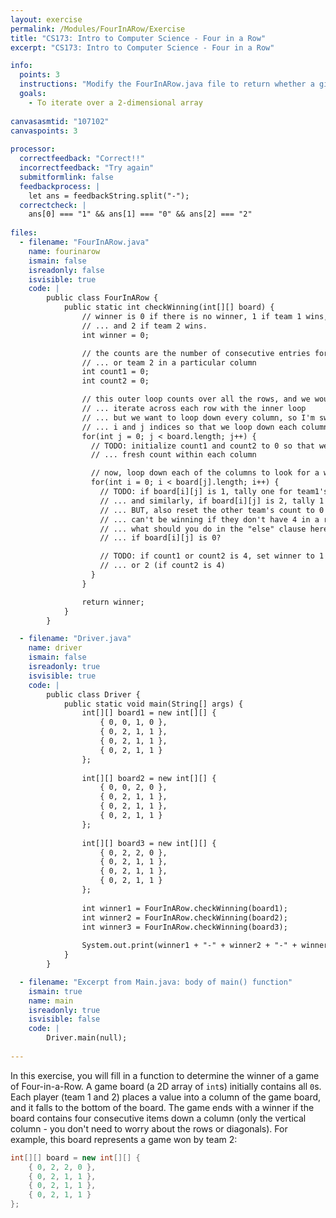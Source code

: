 ```yaml
---
layout: exercise
permalink: /Modules/FourInARow/Exercise
title: "CS173: Intro to Computer Science - Four in a Row"
excerpt: "CS173: Intro to Computer Science - Four in a Row"

info:
  points: 3
  instructions: "Modify the FourInARow.java file to return whether a given array contains a winning configuration.  Specifically, if any column has four consecutive items with the same value, they are a winner."
  goals:
    - To iterate over a 2-dimensional array
    
canvasasmtid: "107102"    
canvaspoints: 3
    
processor:  
  correctfeedback: "Correct!!" 
  incorrectfeedback: "Try again"
  submitformlink: false
  feedbackprocess: | 
    let ans = feedbackString.split("-");
  correctcheck: |
    ans[0] === "1" && ans[1] === "0" && ans[2] === "2"       
 
files:
  - filename: "FourInARow.java"
    name: fourinarow
    ismain: false
    isreadonly: false
    isvisible: true
    code: | 
        public class FourInARow {
            public static int checkWinning(int[][] board) {
                // winner is 0 if there is no winner, 1 if team 1 wins, 
                // ... and 2 if team 2 wins.
                int winner = 0;

                // the counts are the number of consecutive entries for team 1,
                // ... or team 2 in a particular column
                int count1 = 0;
                int count2 = 0;

                // this outer loop counts over all the rows, and we would normally 
                // ... iterate across each row with the inner loop
                // ... but we want to loop down every column, so I'm switching the 
                // ... i and j indices so that we loop down each column instead!
                for(int j = 0; j < board.length; j++) {
                  // TODO: initialize count1 and count2 to 0 so that we have a 
                  // ... fresh count within each column

                  // now, loop down each of the columns to look for a winner
                  for(int i = 0; i < board[j].length; i++) {
                    // TODO: if board[i][j] is 1, tally one for team1's count,  
                    // ... and similarly, if board[i][j] is 2, tally 1 for team2.
                    // ... BUT, also reset the other team's count to 0 (since they 
                    // ... can't be winning if they don't have 4 in a row!).
                    // ... what should you do in the "else" clause here, 
                    // ... if board[i][j] is 0?

                    // TODO: if count1 or count2 is 4, set winner to 1 (if count1 is 4), 
                    // ... or 2 (if count2 is 4)
                  }
                }

                return winner;                
            }
        }  

  - filename: "Driver.java"
    name: driver
    ismain: false
    isreadonly: true
    isvisible: true
    code: | 
        public class Driver {
            public static void main(String[] args) {
                int[][] board1 = new int[][] {
                    { 0, 0, 1, 0 },
                    { 0, 2, 1, 1 },
                    { 0, 2, 1, 1 },
                    { 0, 2, 1, 1 }
                };
                
                int[][] board2 = new int[][] {
                    { 0, 0, 2, 0 },
                    { 0, 2, 1, 1 },
                    { 0, 2, 1, 1 },
                    { 0, 2, 1, 1 }
                };
                
                int[][] board3 = new int[][] {
                    { 0, 2, 2, 0 },
                    { 0, 2, 1, 1 },
                    { 0, 2, 1, 1 },
                    { 0, 2, 1, 1 }
                };                
                
                int winner1 = FourInARow.checkWinning(board1);
                int winner2 = FourInARow.checkWinning(board2);
                int winner3 = FourInARow.checkWinning(board3);
                              
                System.out.print(winner1 + "-" + winner2 + "-" + winner3);
            }
        }         

  - filename: "Excerpt from Main.java: body of main() function"
    ismain: true
    name: main
    isreadonly: true
    isvisible: false
    code: |
        Driver.main(null);
        
---
```


In this exercise, you will fill in a function to determine the winner of a game of Four-in-a-Row.  A game board (a 2D array of `int`s) initially contains all `0`s.  Each player (team 1 and 2) places a value into a column of the game board, and it falls to the bottom of the board.  The game ends with a winner if the board contains four consecutive items down a column (only the vertical column - you don't need to worry about the rows or diagonals).  For example, this board represents a game won by team 2:

```java
int[][] board = new int[][] {
    { 0, 2, 2, 0 },
    { 0, 2, 1, 1 },
    { 0, 2, 1, 1 },
    { 0, 2, 1, 1 }
};     
```                